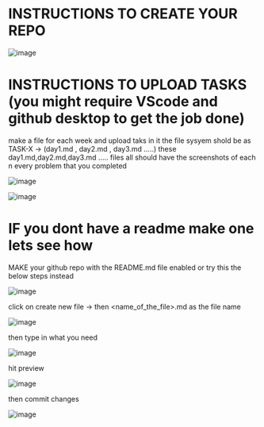 # INSTRUCTIONS TO CREATE YOUR REPO 

![image](https://github.com/user-attachments/assets/31ccf216-fae3-44ef-abb5-e4e2f98098fd)



# INSTRUCTIONS TO UPLOAD TASKS (you might require VScode and github desktop to get the job done)

make a file for each week and upload taks in it 
the file sysyem shold be as TASK-X -> (day1.md , day2.md , day3.md .....)
these day1.md,day2.md,day3.md ..... files all should have the screenshots of each n every problem that you completed 



![image](https://github.com/user-attachments/assets/15bbcb43-d9b5-4371-a7b7-d475d579a687)

![image](https://github.com/user-attachments/assets/21b99b36-b37f-4cff-b3fc-4d5bdccebf11)

# IF you dont have a readme make one lets see how 

MAKE your github repo with the README.md file enabled or try this the below steps instead 

![image](https://github.com/user-attachments/assets/90baa187-9cd3-41a0-9611-195d84804448)


click on create new file -> then <name_of_the_file>.md as the file name 

![image](https://github.com/user-attachments/assets/482e0c04-0ac7-40c9-8585-e36ef557e858)


then type in what you need 

![image](https://github.com/user-attachments/assets/b5ebe704-5f48-4af7-817f-b4633ccbbab3)

hit preview 

![image](https://github.com/user-attachments/assets/30a001a1-492d-4fe5-8649-dce2e7dd8538)


then commit changes 

![image](https://github.com/user-attachments/assets/41df1697-2db8-4851-9445-ef02f627522c)


